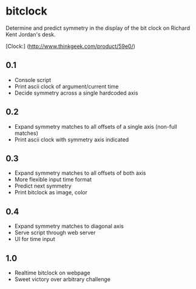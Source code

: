 bitclock
========

Determine and predict symmetry in the display of the bit clock on Richard Kent Jordan's desk.

[Clock:] (http://www.thinkgeek.com/product/59e0/)

## 0.1
- Console script
- Print ascii clock of argument/current time
- Decide symmetry across a single hardcoded axis
    
## 0.2
- Expand symmetry matches to all offsets of a single axis (non-full matches)
- Print ascii clock with symmetry axis indicated
    
## 0.3
- Expand symmetry matches to all offsets of both axis
- More flexible input time format
- Predict next symmetry
- Print bitclock as image, color
    
## 0.4
- Expand symmetry matches to diagonal axis
- Serve script through web server
- UI for time input
    
## 1.0
- Realtime bitclock on webpage
- Sweet victory over arbitrary challenge
